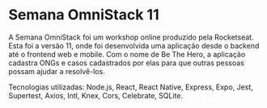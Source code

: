 # Semana OmniStack 11

A Semana OmniStack foi um workshop online produzido pela Rocketseat. Esta foi a versão 11, onde foi desenvolvida uma aplicação desde o backend até o frontend web e mobile. Com o nome de Be The Hero, a aplicação cadastra ONGs e casos cadastrados por elas para que outras pessoas possam ajudar a resolvê-los.

Tecnologias utilizadas:
Node.js,
React,
React Native,
Express,
Expo,
Jest,
Supertest,
Axios,
Intl,
Knex,
Cors,
Celebrate,
SQLite.

